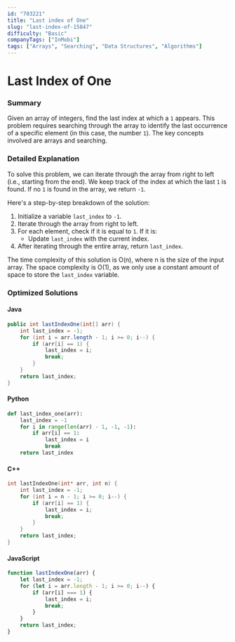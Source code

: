 ```yaml
---
id: "703221"
title: "Last index of One"
slug: "last-index-of-15847"
difficulty: "Basic"
companyTags: ["InMobi"]
tags: ["Arrays", "Searching", "Data Structures", "Algorithms"]
---
```


**Last Index of One**
==================================================================

### Summary

Given an array of integers, find the last index at which a `1` appears. This problem requires searching through the array to identify the last occurrence of a specific element (in this case, the number `1`). The key concepts involved are arrays and searching.

### Detailed Explanation

To solve this problem, we can iterate through the array from right to left (i.e., starting from the end). We keep track of the index at which the last `1` is found. If no `1` is found in the array, we return `-1`.

Here's a step-by-step breakdown of the solution:

1. Initialize a variable `last_index` to `-1`.
2. Iterate through the array from right to left.
3. For each element, check if it is equal to `1`. If it is:
   * Update `last_index` with the current index.
4. After iterating through the entire array, return `last_index`.

The time complexity of this solution is O(n), where n is the size of the input array. The space complexity is O(1), as we only use a constant amount of space to store the `last_index` variable.

### Optimized Solutions

#### Java
```java
public int lastIndexOne(int[] arr) {
    int last_index = -1;
    for (int i = arr.length - 1; i >= 0; i--) {
        if (arr[i] == 1) {
            last_index = i;
            break;
        }
    }
    return last_index;
}
```

#### Python
```python
def last_index_one(arr):
    last_index = -1
    for i in range(len(arr) - 1, -1, -1):
        if arr[i] == 1:
            last_index = i
            break
    return last_index
```

#### C++
```cpp
int lastIndexOne(int* arr, int n) {
    int last_index = -1;
    for (int i = n - 1; i >= 0; i--) {
        if (arr[i] == 1) {
            last_index = i;
            break;
        }
    }
    return last_index;
}
```

#### JavaScript
```javascript
function lastIndexOne(arr) {
    let last_index = -1;
    for (let i = arr.length - 1; i >= 0; i--) {
        if (arr[i] === 1) {
            last_index = i;
            break;
        }
    }
    return last_index;
}
```
